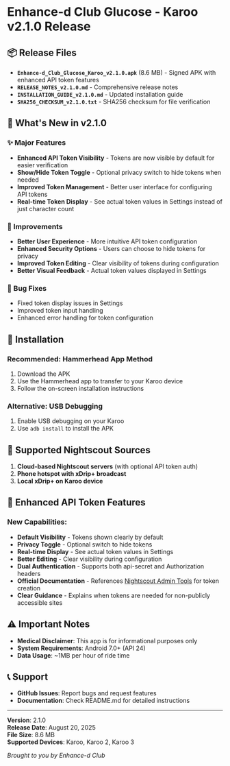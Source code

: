 # Enhance-d Club Glucose - Karoo v2.1.0 Release

## 📦 Release Files

- **`Enhance-d_Club_Glucose_Karoo_v2.1.0.apk`** (8.6 MB) - Signed APK with enhanced API token features
- **`RELEASE_NOTES_v2.1.0.md`** - Comprehensive release notes
- **`INSTALLATION_GUIDE_v2.1.0.md`** - Updated installation guide
- **`SHA256_CHECKSUM_v2.1.0.txt`** - SHA256 checksum for file verification

## 🎯 What's New in v2.1.0

### ✨ Major Features

- **Enhanced API Token Visibility** - Tokens are now visible by default for easier verification
- **Show/Hide Token Toggle** - Optional privacy switch to hide tokens when needed
- **Improved Token Management** - Better user interface for configuring API tokens
- **Real-time Token Display** - See actual token values in Settings instead of just character count

### 🔧 Improvements

- **Better User Experience** - More intuitive API token configuration
- **Enhanced Security Options** - Users can choose to hide tokens for privacy
- **Improved Token Editing** - Clear visibility of tokens during configuration
- **Better Visual Feedback** - Actual token values displayed in Settings

### 🐛 Bug Fixes

- Fixed token display issues in Settings
- Improved token input handling
- Enhanced error handling for token configuration

## 📱 Installation

### Recommended: Hammerhead App Method

1. Download the APK
2. Use the Hammerhead app to transfer to your Karoo device
3. Follow the on-screen installation instructions

### Alternative: USB Debugging

1. Enable USB debugging on your Karoo
2. Use `adb install` to install the APK

## 🔗 Supported Nightscout Sources

1. **Cloud-based Nightscout servers** (with optional API token auth)
2. **Phone hotspot with xDrip+ broadcast**
3. **Local xDrip+ on Karoo device**

## 🔐 Enhanced API Token Features

### New Capabilities:

- **Default Visibility** - Tokens shown clearly by default
- **Privacy Toggle** - Optional switch to hide tokens
- **Real-time Display** - See actual token values in Settings
- **Better Editing** - Clear visibility during configuration
- **Dual Authentication** - Supports both api-secret and Authorization headers
- **Official Documentation** - References [Nightscout Admin Tools](https://nightscout.github.io/nightscout/admin_tools/) for token creation
- **Clear Guidance** - Explains when tokens are needed for non-publicly accessible sites

## ⚠️ Important Notes

- **Medical Disclaimer**: This app is for informational purposes only
- **System Requirements**: Android 7.0+ (API 24)
- **Data Usage**: ~1MB per hour of ride time

## 📞 Support

- **GitHub Issues**: Report bugs and request features
- **Documentation**: Check README.md for detailed instructions

---

**Version**: 2.1.0  
**Release Date**: August 20, 2025  
**File Size**: 8.6 MB  
**Supported Devices**: Karoo, Karoo 2, Karoo 3

_Brought to you by Enhance-d Club_
